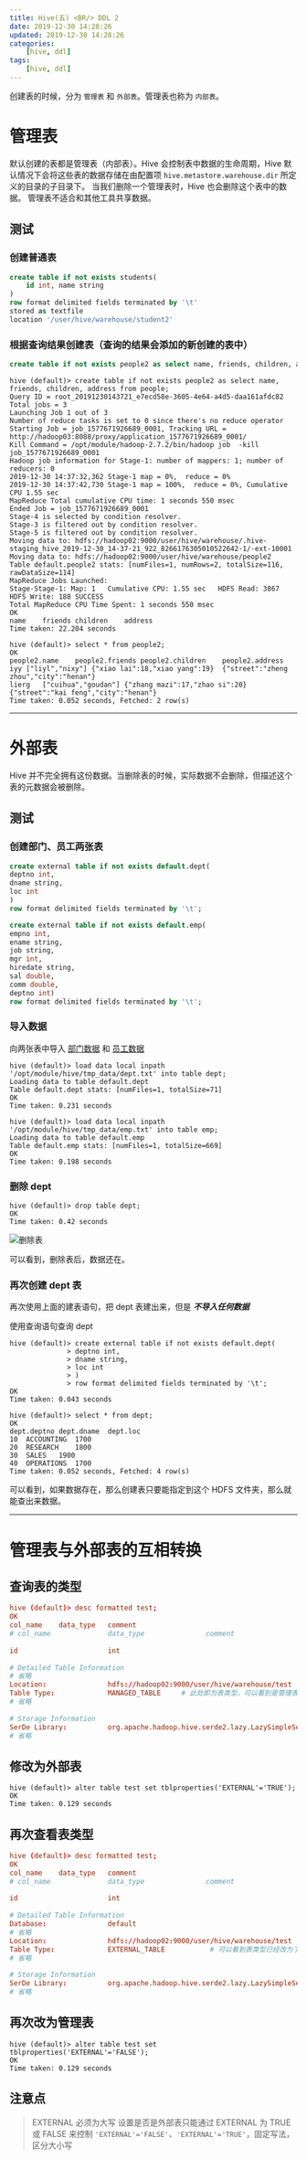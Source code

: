 ```yaml
---
title: Hive(五) <BR/> DDL 2
date: 2019-12-30 14:28:26
updated: 2019-12-30 14:28:26
categories:
    [hive, ddl]
tags:
    [hive, ddl]
---
```


创建表的时候，分为 `管理表` 和 `外部表`。管理表也称为 `内部表`。

<!-- more -->

# 管理表

默认创建的表都是管理表（内部表）。Hive 会控制表中数据的生命周期，Hive 默认情况下会将这些表的数据存储在由配置项 `hive.metastore.warehouse.dir` 所定义的目录的子目录下。
当我们删除一个管理表时，Hive 也会删除这个表中的数据。
管理表不适合和其他工具共享数据。

## 测试

### 创建普通表

```sql
create table if not exists students(
    id int, name string
) 
row format delimited fields terminated by '\t'
stored as textfile
location '/user/hive/warehouse/student2'
```

### 根据查询结果创建表（查询的结果会添加的新创建的表中）

```sql
create table if not exists people2 as select name, friends, children, address from people;
```

```
hive (default)> create table if not exists people2 as select name, friends, children, address from people;
Query ID = root_20191230143721_e7ecd58e-3605-4e64-a4d5-daa161afdc82
Total jobs = 3
Launching Job 1 out of 3
Number of reduce tasks is set to 0 since there's no reduce operator
Starting Job = job_1577671926689_0001, Tracking URL = http://hadoop03:8088/proxy/application_1577671926689_0001/
Kill Command = /opt/module/hadoop-2.7.2/bin/hadoop job  -kill job_1577671926689_0001
Hadoop job information for Stage-1: number of mappers: 1; number of reducers: 0
2019-12-30 14:37:32,362 Stage-1 map = 0%,  reduce = 0%
2019-12-30 14:37:42,730 Stage-1 map = 100%,  reduce = 0%, Cumulative CPU 1.55 sec
MapReduce Total cumulative CPU time: 1 seconds 550 msec
Ended Job = job_1577671926689_0001
Stage-4 is selected by condition resolver.
Stage-3 is filtered out by condition resolver.
Stage-5 is filtered out by condition resolver.
Moving data to: hdfs://hadoop02:9000/user/hive/warehouse/.hive-staging_hive_2019-12-30_14-37-21_922_8266176305010522642-1/-ext-10001
Moving data to: hdfs://hadoop02:9000/user/hive/warehouse/people2
Table default.people2 stats: [numFiles=1, numRows=2, totalSize=116, rawDataSize=114]
MapReduce Jobs Launched: 
Stage-Stage-1: Map: 1   Cumulative CPU: 1.55 sec   HDFS Read: 3867 HDFS Write: 188 SUCCESS
Total MapReduce CPU Time Spent: 1 seconds 550 msec
OK
name	friends	children	address
Time taken: 22.204 seconds
```


```
hive (default)> select * from people2;
OK
people2.name	people2.friends	people2.children	people2.address
iyy	["liyl","nixy"]	{"xiao lai":18,"xiao yang":19}	{"street":"zheng zhou","city":"henan"}
lierg	["cuihua","goudan"]	{"zhang mazi":17,"zhao si":20}	{"street":"kai feng","city":"henan"}
Time taken: 0.052 seconds, Fetched: 2 row(s)
```


---


# 外部表

Hive 并不完全拥有这份数据。当删除表的时候，实际数据不会删除，但描述这个表的元数据会被删除。

## 测试

### 创建部门、员工两张表

```sql
create external table if not exists default.dept(
deptno int,
dname string,
loc int
)
row format delimited fields terminated by '\t';
```


```sql
create external table if not exists default.emp(
empno int,
ename string,
job string,
mgr int,
hiredate string,
sal double,
comm double,
deptno int)
row format delimited fields terminated by '\t';
```

### 导入数据

向两张表中导入 [部门数据](/file/hive/dept.txt) 和 [员工数据](/file/hive/emp.txt)

```
hive (default)> load data local inpath '/opt/module/hive/tmp_data/dept.txt' into table dept;
Loading data to table default.dept
Table default.dept stats: [numFiles=1, totalSize=71]
OK
Time taken: 0.231 seconds
```

```
hive (default)> load data local inpath '/opt/module/hive/tmp_data/emp.txt' into table emp;
Loading data to table default.emp
Table default.emp stats: [numFiles=1, totalSize=669]
OK
Time taken: 0.198 seconds
```

### 删除 dept

```
hive (default)> drop table dept;
OK
Time taken: 0.42 seconds
```

![删除表](/images/hive/db/drop-dept.png)

可以看到，删除表后，数据还在。

### 再次创建 dept 表

再次使用上面的建表语句，把 dept 表建出来，但是 ***不导入任何数据***

使用查询语句查询 dept

```
hive (default)> create external table if not exists default.dept(
              > deptno int,
              > dname string,
              > loc int
              > )
              > row format delimited fields terminated by '\t';
OK
Time taken: 0.043 seconds
```

```
hive (default)> select * from dept;
OK
dept.deptno	dept.dname	dept.loc
10	ACCOUNTING	1700
20	RESEARCH	1800
30	SALES	1900
40	OPERATIONS	1700
Time taken: 0.052 seconds, Fetched: 4 row(s)
```

可以看到，如果数据存在，那么创建表只要能指定到这个 HDFS 文件夹，那么就能查出来数据。


---


# 管理表与外部表的互相转换

## 查询表的类型

```conf
hive (default)> desc formatted test;
OK
col_name	data_type	comment
# col_name            	data_type           	comment             
	 	 
id                  	int                 	                    
	 	 
# Detailed Table Information	 	 
# 省略                 	 
Location:           	hdfs://hadoop02:9000/user/hive/warehouse/test	 
Table Type:         	MANAGED_TABLE     # 此处即为表类型，可以看到是管理表  	 
# 省略      
	 	 
# Storage Information	 	 
SerDe Library:      	org.apache.hadoop.hive.serde2.lazy.LazySimpleSerDe	 
# 省略

```

## 修改为外部表

```
hive (default)> alter table test set tblproperties('EXTERNAL'='TRUE');
OK
Time taken: 0.129 seconds
```

## 再次查看表类型

``` conf
hive (default)> desc formatted test;
OK
col_name	data_type	comment
# col_name            	data_type           	comment             
	 	 
id                  	int                 	                    
	 	 
# Detailed Table Information	 	 
Database:           	default             	 
# 省略                 	 
Location:           	hdfs://hadoop02:9000/user/hive/warehouse/test	 
Table Type:         	EXTERNAL_TABLE      	 # 可以看到表类型已经改为了外部表 
# 省略         
	 	 
# Storage Information	 	 
SerDe Library:      	org.apache.hadoop.hive.serde2.lazy.LazySimpleSerDe	 
# 省略
```

## 再次改为管理表

```
hive (default)> alter table test set tblproperties('EXTERNAL'='FALSE');
OK
Time taken: 0.129 seconds
```

## 注意点

> EXTERNAL 必须为大写
> 设置是否是外部表只能通过 EXTERNAL 为 TRUE 或 FALSE 来控制
> `'EXTERNAL'='FALSE'`、`'EXTERNAL'='TRUE'`，固定写法，区分大小写


